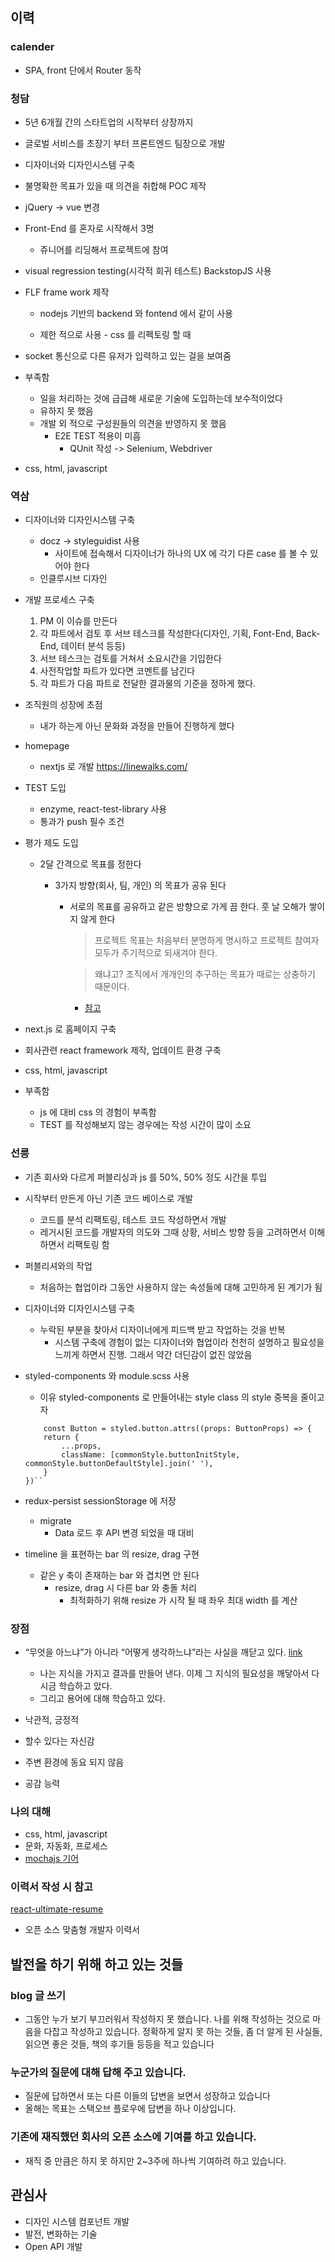## 이력

### calender

- SPA, front 단에서 Router 동작

### 청담

- 5년 6개월 간의 스타트업의 시작부터 상장까지
- 글로벌 서비스를 초장기 부터 프론트엔드 팀장으로 개발
- 디자이너와 디자인시스템 구축
- 불명확한 목표가 있을 때 의견을 취합해 POC 제작
- jQuery -> vue 변경
- Front-End 를 혼자로 시작해서 3명
  - 쥬니어를 리딩해서 프로젝트에 참여
- visual regression testing(시각적 회귀 테스트) BackstopJS 사용
- FLF frame work 제작

  - nodejs 기반의 backend 와 fontend 에서 같이 사용

  - 제한 적으로 사용 - css 를 리펙토링 할 때

- socket 통신으로 다른 유저가 입력하고 있는 걸을 보여줌

- 부족함

  - 일을 처리하는 것에 급급해 새로운 기술에 도입하는데 보수적이었다
  - 유하지 못 했음
  - 개발 외 적으로 구성원들의 의견을 반영하지 못 했음
    - E2E TEST 적용이 미흡
      - QUnit 작성 -> Selenium, Webdriver

- css, html, javascript

### 역삼

- 디자이너와 디자인시스템 구축

  - docz -> styleguidist 사용
    - 사이트에 접속해서 디자이너가 하나의 UX 에 각기 다른 case 를 볼 수 있어야 한다
  - 인클루시브 디자인

- 개발 프로세스 구축

  1. PM 이 이슈를 만든다
  2. 각 파트에서 검토 후 서브 테스크를 작성한다(디자인, 기획, Font-End, Back-End, 데이터 분석 등등)
  3. 서브 테스크는 검토를 거쳐서 소요시간을 기입한다
  4. 사전작업할 파트가 있다면 코멘트를 남긴다
  5. 각 파트가 다음 파트로 전달한 결과물의 기준을 정하게 했다.

- 조직원의 성장에 초점

  - 내가 하는게 아닌 문화화 과정을 만들어 진행하게 했다

- homepage

  - nextjs 로 개발
    https://linewalks.com/

- TEST 도입

  - enzyme, react-test-library 사용
  - 통과가 push 필수 조건

- 평가 제도 도입

  - 2달 간격으로 목표를 정한다

    - 3가지 방향(회사, 팀, 개인) 의 목표가 공유 된다

      - 서로의 목표를 공유하고 같은 방향으로 가게 끔 한다. 훗 날 오해가 쌓이지 않게 한다

        > 프로젝트 목표는 처음부터 분명하게 명시하고 프로젝트 참여자 모두가 주기적으로 되새겨야 한다.

        > 왜냐고? 조직에서 개개인의 추구하는 목표가 때로는 상충하기 때문이다.

        - [참고](/review/review-of-Adrenaline-Junkies-and-Template-Zombies/#71-크고-또렷하게)

- next.js 로 홈페이지 구축
- 회사관련 react framework 제작, 업데이트 환경 구축
- css, html, javascript

- 부족함
  - js 에 대비 css 의 경험이 부족함
  - TEST 를 작성해보지 않는 경우에는 작성 시간이 많이 소요

### 선릉

- 기존 회사와 다르게 퍼블리싱과 js 를 50%, 50% 정도 시간을 투입

- 시작부터 만든게 아닌 기존 코드 베이스로 개발

  - 코드를 분석 리팩토링, 테스트 코드 작성하면서 개발
  - 레거시된 코드를 개발자의 의도와 그때 상황, 서비스 방향 등을 고려하면서 이해하면서 리팩토링 함

- 퍼블리셔와의 작업

  - 처음하는 협업이라 그동안 사용하지 않는 속성들에 대해 고민하게 된 계기가 됨

- 디자이너와 디자인시스템 구축

  - 누락된 부분을 찾아서 디자이너에게 피드백 받고 작업하는 것을 반복
    - 시스템 구축에 경험이 없는 디자이너와 협업이라 천천히 설명하고 필요성을 느끼게 하면서 진행. 그래서 약간 더딘감이 없진 않았음

- styled-components 와 module.scss 사용
  - 이유 styled-components 로 만들어내는 style class 의 style 중복을 줄이고자
  ```
      const Button = styled.button.attrs((props: ButtonProps) => {
      return {
          ...props,
          className: [commonStyle.buttonInitStyle, commonStyle.buttonDefaultStyle].join(' '),
      }
  })``
  ```
- redux-persist sessionStorage 에 저장

  - migrate
    - Data 로드 후 API 변경 되었을 때 대비

- timeline 을 표현하는 bar 의 resize, drag 구현

  - 같은 y 축이 존재하는 bar 와 겹치면 안 된다
    - resize, drag 시 다른 bar 와 충돌 처리
      - 최적화하기 위해 resize 가 시작 될 때 좌우 최대 width 를 계산

### 장점

- “무엇을 아느냐”가 아니라 “어떻게 생각하느냐”라는 사실을 깨닫고 있다. [link](https://hyunseob.github.io/2016/02/21/how-to-become-a-great-frontend-engineer/)

  - 나는 지식을 가지고 결과를 만들어 낸다. 이제 그 지식의 필요성을 깨닿아서 다시금 학습하고 았다.
  - 그리고 용어에 대해 학습하고 있다.

- 낙관적, 긍정적
- 할수 있다는 자신감
- 주변 환경에 동요 되지 않음
- 공감 능력

### 나의 대해

- css, html, javascript
- 문화, 자동화, 프로세스
- [mochajs 기어](https://github.com/mochajs/mocha/blob/v7.0.1/CHANGELOG.md#book-documentation-4)

### 이력서 작성 시 참고

[react-ultimate-resume](https://github.com/welovedevs/react-ultimate-resume)

- 오픈 소스 맞춤형 개발자 이력서

## 발전을 하기 위해 하고 있는 것들

### blog 글 쓰기

- 그동안 누가 보기 부끄러워서 작성하지 못 했습니다. 나를 위해 작성하는 것으로 마음을 다잡고 작성하고 있습니다. 정확하게 알지 못 하는 것들, 좀 더 알게 된 사실들, 읽으면 좋은 것들, 책의 후기들 등등을 적고 있습니다

### 누군가의 질문에 대해 답해 주고 있습니다.

- 질문에 답하면서 또는 다른 이들의 답변을 보면서 성장하고 있습니다
- 올해는 목표는 스택오브 플로우에 답변을 하나 이상입니다.

### 기존에 재직했던 회사의 오픈 소스에 기여를 하고 있습니다.

- 재직 중 만큼은 하지 못 하지만 2~3주에 하나씩 기여하려 하고 있습니다.

## 관심사

- 디자인 시스템 컴포넌트 개발
- 발전, 변화하는 기술
- Open API 개발
